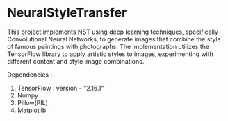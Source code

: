 # NeuralStyleTransfer

This project implements NST using deep learning techniques, specifically Convolutional Neural Networks, to generate images that combine the style of famous paintings with photographs. The implementation utilizes the TensorFlow library to apply artistic styles to images, experimenting with different content and style image combinations.

Dependencies :-
1. TensorFlow : version - "2.16.1"
2. Numpy
3. Pillow(PIL)
4. Matplotlib
